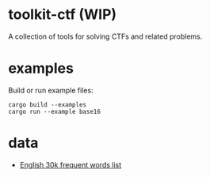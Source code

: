 toolkit-ctf (WIP)
======

A collection of tools for solving CTFs and related problems.

# examples

Build or run example files:

```console
cargo build --examples
cargo run --example base16
```

# data

- [English 30k frequent words list](https://wortschatz.uni-leipzig.de/en/download/English)

